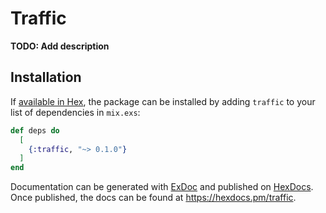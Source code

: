 # Traffic

**TODO: Add description**

## Installation

If [available in Hex](https://hex.pm/docs/publish), the package can be installed
by adding `traffic` to your list of dependencies in `mix.exs`:

```elixir
def deps do
  [
    {:traffic, "~> 0.1.0"}
  ]
end
```

Documentation can be generated with [ExDoc](https://github.com/elixir-lang/ex_doc)
and published on [HexDocs](https://hexdocs.pm). Once published, the docs can
be found at <https://hexdocs.pm/traffic>.

